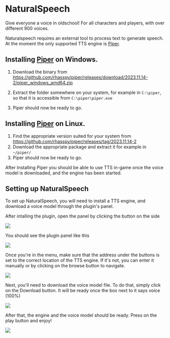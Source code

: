 # NaturalSpeech
Give everyone a voice in oldschool! For all characters and players, with over different 900 voices.

Naturalspeech requires an external tool to process text to generate speech. 
At the moment the only supported TTS engine is  [Piper](https://github.com/rhasspy/piper).

## Installing  [Piper](https://github.com/rhasspy/piper) on Windows.

1. Download the binary from https://github.com/rhasspy/piper/releases/download/2023.11.14-2/piper_windows_amd64.zip

2. Extract the folder somewhere on your system, for example in ```C:\piper```, so that it is accessible from ```C:\piper\piper.exe```
3. Piper should now be ready to go.

## Installing  [Piper](https://github.com/rhasspy/piper) on Linux.
1. Find the appropriate version suited for your system from https://github.com/rhasspy/piper/releases/tag/2023.11.14-2
2. Download the appropriate package and extract it for example in ```~/piper/```
3. Piper should now be ready to go.


After Installing Piper you should be able to use TTS in-game once the voice model is downloaded, and the engine has been started.

## Setting up NaturalSpeech
To set up NaturalSpeech, you will need to install a TTS engine, and download a voice model through the plugin's panel.

After intalling the plugin, open the panel by clicking the button on the side

![](https://mechanic.ink/img/osrs/naturalspeech0.png)

You should see the plugin panel like this

![](https://mechanic.ink/img/osrs/naturalspeech1.png)

Once you're in the menu, make sure that the address under the buttons is set
to the correct location of the TTS engine. If it's not, you can enter it manually
or by clicking on the browse button to navigate.

![](https://mechanic.ink/img/osrs/naturalspeech2.png)

Next, you'll need to download the voice model file. To do that, simply click on the Download button.
It will be ready once the box next to it says voice (100%)

![](https://mechanic.ink/img/osrs/naturalspeech3.png)

After that, the engine and the voice model should be ready. Press on the play button and enjoy!

![](https://mechanic.ink/img/osrs/naturalspeech4.png)

